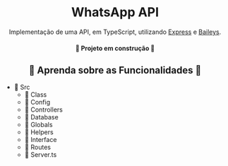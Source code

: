 <h1 align="center">WhatsApp API</h1>
<p align="center">Implementação de uma API, em TypeScript, utilizando <a href="https://expressjs.com/pt-br/">Express</a> e <a href="https://github.com/WhiskeySockets/Baileys">Baileys</a>. </p>
<h4 align="center">🚧  Projeto em construção  🚧</h4>

<h2 align="center">📖 Aprenda sobre as Funcionalidades 📖 </h2>
<p align="center">
  <ul>
    <li>📂 Src
      <ul>
        <li>📁 Class</li>
        <li>📁 Config</li>
        <li>📁 Controllers</li>
        <li>📁 Database</li>
        <li>📁 Globals</li>
        <li>📁 Helpers</li>
        <li>📁 Interface</li>
        <li>📁 Routes</li>
        <li>📝 Server.ts</li>
      </ul>
    </li>
  </ul>
</p>
